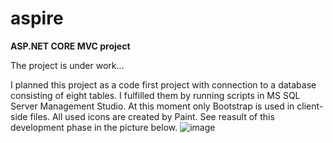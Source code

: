 # aspire
**ASP.NET CORE MVC project**

The project is under work...

I planned this project as a code first project with connection to a database consisting of eight tables. I fulfilled them by running scripts in MS SQL Server Management Studio. At this moment only Bootstrap is used in client-side files. All used icons are created by Paint. See reasult of this development phase in the picture below.
![image](https://user-images.githubusercontent.com/75719244/110433072-ac6b8f00-80b8-11eb-9a4d-703209c5b9a9.png)
